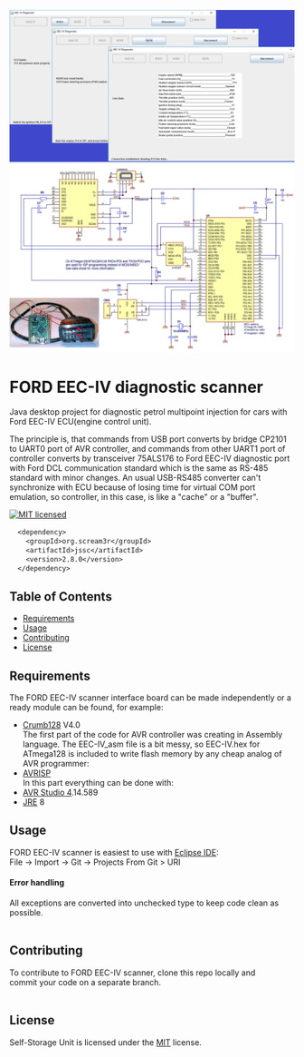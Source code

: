 ![Alt text](Ford_EEC-IV_scanner_app.png)
![Alt text](Ford_EEC-IV_scanner.png)

FORD EEC-IV diagnostic scanner
==============================
Java desktop project for diagnostic petrol multipoint injection for cars with 
Ford EEC-IV ECU(engine control unit).

The principle is, that commands from USB port converts by bridge CP2101 to UART0 port of AVR controller, and commands from other UART1 port of controller converts by transceiver 75ALS176 to Ford EEC-IV diagnostic port with Ford DCL communication standard which is the same as RS-485 standard with minor changes.
An usual USB-RS485 converter can't synchronize with ECU because of losing time for virtual COM port emulation, so controller, in this case, is like a "cache" or a "buffer".
 
[![MIT licensed](https://img.shields.io/badge/license-MIT-blue.svg)](https://github.com/babroval/ford-eec-iv-scanner/blob/master/LICENSE)
```
  <dependency>
    <groupId>org.scream3r</groupId>
    <artifactId>jssc</artifactId>
    <version>2.8.0</version>
  </dependency>
```
Table of Contents
-----------------
  * [Requirements](#requirements)
  * [Usage](#usage)
  * [Contributing](#contributing)
  * [License](#license)  

Requirements
------------
  The FORD EEC-IV scanner interface board can be made independently or a ready module can be found, for example:
  * [Crumb128][crumb128] V4.0
  <br/>The first part of the code for AVR controller was creating in Assembly language. The EEC-IV_asm file is a bit messy, so EEC-IV.hex for ATmega128 is included to write flash memory by any cheap analog of AVR programmer:
  * [AVRISP][avrisp]
  <br/>In this part everything can be done with:
  * [AVR Studio 4][avr].14.589
  * [JRE][jre] 8


Usage
-----
FORD EEC-IV scanner is easiest to use with [Eclipse IDE][eclipse]:  
File -> Import -> Git -> Projects From Git > URI

#### Error handling
All exceptions are converted into unchecked type to
keep code clean as possible.
<br/>
<br/>

Contributing
------------
To contribute to FORD EEC-IV scanner, clone this repo locally and  
commit your code on a separate branch.
<br/>
<br/>

License
-------
Self-Storage Unit is licensed under the [MIT][mit] license.  

[avrisp]: https://www.microchip.com/developmenttools/ProductDetails/atavrisp2
[crumb128]: https://www.chip45.com/products/crumb128-4.0_avr_atmega_module_board_atmega128_usb_rs485.php
[avr]: http://www.microchip.com/mplab/avr-support/avr-and-sam-downloads-archive
[jre]: http://www.oracle.com/technetwork/java/javase/downloads/
[eclipse]: https://www.eclipse.org/downloads/
[mit]: https://github.com/babroval/ford-eec-iv-scanner/blob/master/LICENSE/

